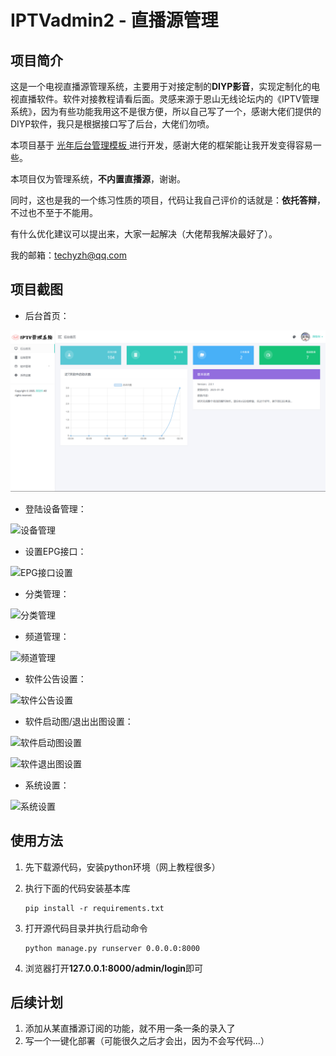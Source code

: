 # IPTVadmin2 - 直播源管理
## 项目简介

这是一个电视直播源管理系统，主要用于对接定制的**DIYP影音**，实现定制化的电视直播软件。软件对接教程请看后面。灵感来源于恩山无线论坛内的《IPTV管理系统》，因为有些功能我用这不是很方便，所以自己写了一个，感谢大佬们提供的DIYP软件，我只是根据接口写了后台，大佬们勿喷。

本项目基于 [光年后台管理模板 ](http://lyear.itshubao.com/) 进行开发，感谢大佬的框架能让我开发变得容易一些。

本项目仅为管理系统，**不内置直播源**，谢谢。

同时，这也是我的一个练习性质的项目，代码让我自己评价的话就是：**依托答辩**，不过也不至于不能用。

有什么优化建议可以提出来，大家一起解决（大佬帮我解决最好了）。

我的邮箱：techyzh@qq.com

## 项目截图

* 后台首页：

![](readmeimg/Snipaste_2025-02-10_19-43-27.png)

* 登陆设备管理：

![设备管理](https://p.cldisk.com/star3/origin/172026a1ff1c69e76f173a9b67989baa.png)

* 设置EPG接口：

![EPG接口设置](https://p.cldisk.com/star3/origin/a1c9462b1b2a22684d1bb6b2c2af6f1b.png)

* 分类管理：

![分类管理](https://p.cldisk.com/star3/origin/9937f0fdb64d0cadb9219133030f1019.png)

* 频道管理：

![频道管理](https://p.cldisk.com/star3/origin/0eba0236b0a65ccf1aba572026d52d77.png)

* 软件公告设置：

![软件公告设置](https://p.cldisk.com/star3/origin/68de79a0a4b9336e9691e215afff1413.png)

* 软件启动图/退出出图设置：

![软件启动图设置](https://p.cldisk.com/star3/origin/aa41ac57fe473aedb2324295fbcd4a1a.png)

![软件退出图设置](https://p.cldisk.com/star3/origin/d425e542cdca63f94281e948c5070195.png)

* 系统设置：

![系统设置](https://p.cldisk.com/star3/origin/a0103b5c150b962010499cf152730f4a.png)



## 使用方法

1. 先下载源代码，安装python环境（网上教程很多）

2. 执行下面的代码安装基本库

   ```shell
   pip install -r requirements.txt
   ```

3. 打开源代码目录并执行启动命令

   ```shell
   python manage.py runserver 0.0.0.0:8000
   ```

4. 浏览器打开**127.0.0.1:8000/admin/login**即可

## 后续计划

1. 添加从某直播源订阅的功能，就不用一条一条的录入了
2. 写一个一键化部署（可能很久之后才会出，因为不会写代码...）
